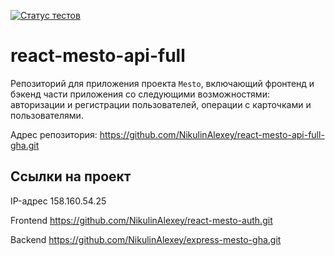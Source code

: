 [![Статус тестов](../../actions/workflows/tests.yml/badge.svg)](../../actions/workflows/tests.yml)

# react-mesto-api-full
Репозиторий для приложения проекта `Mesto`, включающий фронтенд и бэкенд части приложения со следующими возможностями: авторизации и регистрации пользователей, операции с карточками и пользователями.

Адрес репозитория: https://github.com/NikulinAlexey/react-mesto-api-full-gha.git

## Ссылки на проект

IP-адрес 158.160.54.25

Frontend https://github.com/NikulinAlexey/react-mesto-auth.git

Backend https://github.com/NikulinAlexey/express-mesto-gha.git
